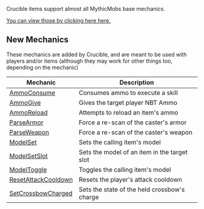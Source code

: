 Crucible items support almost all MythicMobs base mechanics.

[You can view those by clicking here here.](https://git.lumine.io/mythiccraft/MythicMobs/-/wikis/Skills/Mechanics/)

New Mechanics
-------------

These mechanics are added by Crucible, and are meant to be used with players and/or items (although they may work for other things too, depending on the mechanic)

| Mechanic                     | Description                                                    |
|------------------------------|----------------------------------------------------------------|
| [AmmoConsume](Skills/Mechanics/AmmoConsume)           | Consumes ammo to execute a skill      |
| [AmmoGive](Skills/Mechanics/AmmoGive)                 | Gives the target player NBT Ammo      |
| [AmmoReload](Skills/Mechanics/AmmoReload)             | Attempts to reload an item's ammo     |
| [ParseArmor](Skills/Mechanics/ParseArmor)             | Force a re-scan of the caster's armor |
| [ParseWeapon](Skills/Mechanics/ParseWeapon)           | Force a re-scan of the caster's weapon |
| [ModelSet](Skills/Mechanics/ModelSet)                 | Sets the calling item's model |
| [ModelSetSlot](Skills/Mechanics/ModelSetSlot)         | Sets the model of an item in the target slot |
| [ModelToggle](Skills/Mechanics/ModelToggle)           | Toggles the calling item's model        |
| [ResetAttackCooldown](Skills/Mechanics/ResetAttackCooldown) | Resets the player's attack cooldown |
| [SetCrossbowCharged](Skills/Mechanics/SetCrossbowCharged) | Sets the state of the held crossbow's charge |